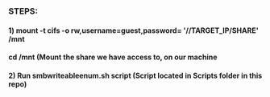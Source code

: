 ### STEPS:

#### 1) mount -t cifs -o rw,username=guest,password= '//TARGET_IP/SHARE' /mnt

#### cd /mnt (Mount the share we have access to, on our machine

#### 2) Run smbwriteableenum.sh script (Script located in Scripts folder in this repo)
